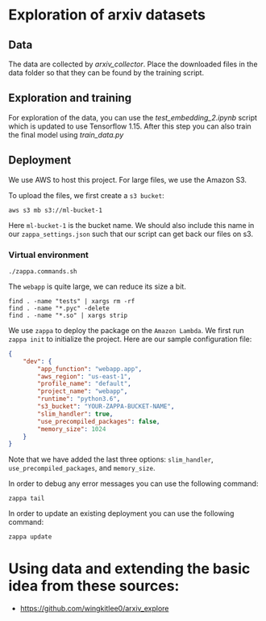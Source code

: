 # Exploration of arxiv datasets

## Data
The data are collected by *arxiv_collector*.
Place the downloaded files in the data folder
so that they can be found by the training script. 

## Exploration and training 
For exploration of the data, you can use the 
*test_embedding_2.ipynb* script which is updated
to use Tensorflow 1.15. After this step you can
also train the final model using *train_data.py*

## Deployment

We use AWS to host this project. For large files, we use the Amazon S3.

To upload the files, we first create a `s3 bucket`:
```
aws s3 mb s3://ml-bucket-1
```
Here `ml-bucket-1` is the bucket name. We should also include this name in our `zappa_settings.json` such that our script can get back our files on s3.

###  Virtual environment

```
./zappa.commands.sh
```

The `webapp` is quite large, we can reduce its size a bit. 

```
find . -name "tests" | xargs rm -rf
find . -name "*.pyc" -delete
find . -name "*.so" | xargs strip
```

We use `zappa` to deploy the package on the `Amazon Lambda`. We first run `zappa init` to initialize the project. Here are our sample configuration file:

```json
{
    "dev": {
        "app_function": "webapp.app",
        "aws_region": "us-east-1",
        "profile_name": "default",
        "project_name": "webapp",
        "runtime": "python3.6",
        "s3_bucket": "YOUR-ZAPPA-BUCKET-NAME",
	    "slim_handler": true,
	    "use_precompiled_packages": false,
        "memory_size": 1024
    }
}
```

Note that we have added the last three options: `slim_handler`, `use_precompiled_packages`, and `memory_size`.


In order to debug any error messages you can use the following command:
```
zappa tail
```

In order to update an existing deployment you can use the following command:
```
zappa update
```

# Using data and extending the basic idea from these sources:
* https://github.com/wingkitlee0/arxiv_explore



